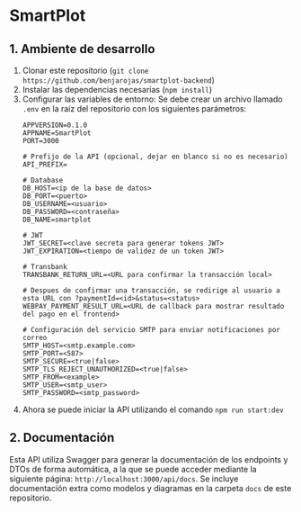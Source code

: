 # SmartPlot

## 1. Ambiente de desarrollo

1. Clonar este repositorio (`git clone https://github.com/benjarojas/smartplot-backend`)
2. Instalar las dependencias necesarias (`npm install`)
3. Configurar las variables de entorno:
   Se debe crear un archivo llamado `.env` en la raíz del repositorio con los siguientes parámetros:
    ```
    APPVERSION=0.1.0
    APPNAME=SmartPlot
    PORT=3000

    # Prefijo de la API (opcional, dejar en blanco si no es necesario)
    API_PREFIX=

    # Database
    DB_HOST=<ip de la base de datos>
    DB_PORT=<puerto>
    DB_USERNAME=<usuario>
    DB_PASSWORD=<contraseña>
    DB_NAME=smartplot

    # JWT
    JWT_SECRET=<clave secreta para generar tokens JWT>
    JWT_EXPIRATION=<tiempo de validez de un token JWT>

    # Transbank
    TRANSBANK_RETURN_URL=<URL para confirmar la transacción local>
    
    # Despues de confirmar una transacción, se redirige al usuario a esta URL con ?paymentId=<id>&status=<status>
    WEBPAY_PAYMENT_RESULT_URL=<URL de callback para mostrar resultado del pago en el frontend>

    # Configuración del servicio SMTP para enviar notificaciones por correo
    SMTP_HOST=<smtp.example.com>
    SMTP_PORT=<587>
    SMTP_SECURE=<true|false>
    SMTP_TLS_REJECT_UNAUTHORIZED=<true|false>
    SMTP_FROM=<example>
    SMTP_USER=<smtp_user>
    SMTP_PASSWORD=<smtp_password>
    ```
4. Ahora se puede iniciar la API utilizando el comando `npm run start:dev`

## 2. Documentación
Esta API utiliza Swagger para generar la documentación de los endpoints y DTOs de forma automática, a la que se puede acceder mediante la siguiente página: `http://localhost:3000/api/docs`. Se incluye documentación extra como modelos y diagramas en la carpeta `docs` de este repositorio.
